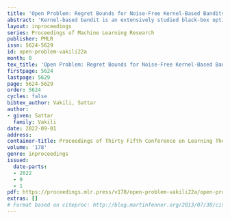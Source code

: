 ```yaml
---
title: 'Open Problem: Regret Bounds for Noise-Free Kernel-Based Bandits'
abstract: 'Kernel-based bandit is an extensively studied black-box optimization problem, in which the objective function is assumed to live in a known reproducing kernel Hilbert space. While nearly optimal regret bounds (up to logarithmic factors) are established in the noisy setting, surprisingly, less is known about the noise-free setting (when the exact values of the underlying function is accessible without observation noise). We discuss several upper bounds on regret; none of which seem order optimal, and provide a conjecture on the order optimal regret bound.'
layout: inproceedings
series: Proceedings of Machine Learning Research
publisher: PMLR
issn: 5624-5629
id: open-problem-vakili22a
month: 0
tex_title: 'Open Problem: Regret Bounds for Noise-Free Kernel-Based Bandits'
firstpage: 5624
lastpage: 5629
page: 5624-5629
order: 5624
cycles: false
bibtex_author: Vakili, Sattar
author:
- given: Sattar
  family: Vakili
date: 2022-09-01
address:
container-title: Proceedings of Thirty Fifth Conference on Learning Theory
volume: '178'
genre: inproceedings
issued:
  date-parts:
  - 2022
  - 9
  - 1
pdf: https://proceedings.mlr.press/v178/open-problem-vakili22a/open-problem-vakili22a.pdf
extras: []
# Format based on citeproc: http://blog.martinfenner.org/2013/07/30/citeproc-yaml-for-bibliographies/
---
```

